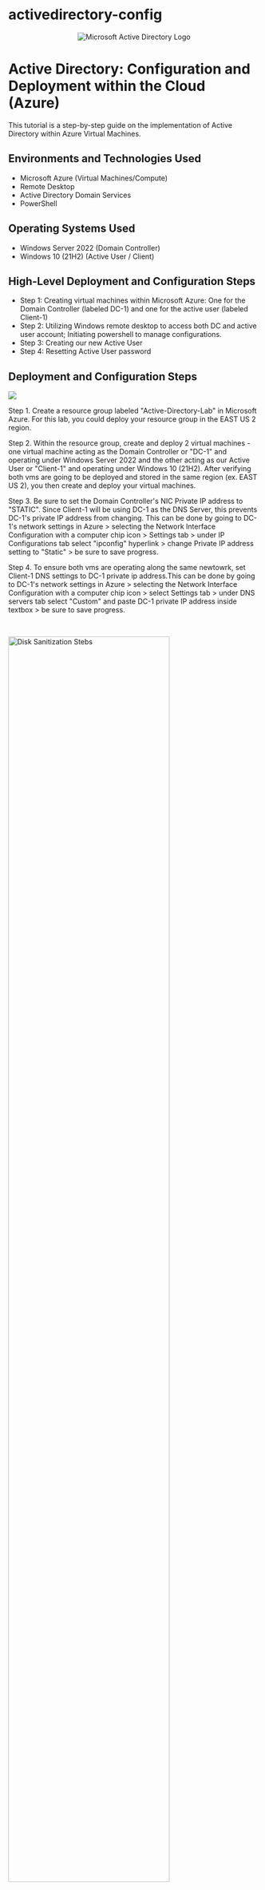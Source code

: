 # activedirectory-config

<p align="center">
<img src="https://i.imgur.com/pU5A58S.png" alt="Microsoft Active Directory Logo"/>
</p>

<h1>Active Directory: Configuration and Deployment within the Cloud (Azure)</h1>
This tutorial is a step-by-step guide on the implementation of Active Directory within Azure Virtual Machines.<br />


<h2>Environments and Technologies Used</h2>

- Microsoft Azure (Virtual Machines/Compute)
- Remote Desktop
- Active Directory Domain Services
- PowerShell

<h2>Operating Systems Used </h2>

- Windows Server 2022 (Domain Controller)
- Windows 10 (21H2) (Active User / Client)

<h2>High-Level Deployment and Configuration Steps</h2>

- Step 1: Creating virtual machines within Microsoft Azure: One for the Domain Controller (labeled DC-1) and one for the active user (labeled Client-1) 
- Step 2: Utilizing Windows remote desktop to access both DC and active user account; Initiating powershell to manage configurations. 
- Step 3: Creating our new Active User
- Step 4: Resetting Active User password

<h2>Deployment and Configuration Steps</h2>

<p>
<img src="![Uploading Screenshot 2024-12-31 173907.png…]()"/>
</p>
<p>
Step 1. Create a resource group labeled "Active-Directory-Lab" in Microsoft Azure. For this lab, you could deploy your resource group in the EAST US 2 region.
  
Step 2. Within the resource group, create and deploy 2 virtual machines - one virtual machine acting as the Domain Controller or "DC-1" and operating under Windows Server 2022 and the other acting as our Active User or "Client-1" and operating under Windows 10 (21H2). After verifying both vms are going to be deployed and stored in the same region (ex. EAST US 2), you then create and deploy your virtual machines.

Step 3. Be sure to set the Domain Controller's NIC Private IP address to "STATIC". Since Client-1 will be using DC-1 as the DNS Server, this prevents DC-1's private IP address from changing. This can be done by going to DC-1's network settings in Azure > selecting the Network Interface Configuration with a computer chip icon > Settings tab > under IP Configurations tab select "ipconfig" hyperlink > change Private IP address setting to "Static" > be sure to save progress.

Step 4. To ensure both vms are operating along the same newtowrk, set Client-1 DNS settings to DC-1 private ip address.This can be done by going to DC-1's network settings in Azure > selecting the Network Interface Configuration with a computer chip icon > select Settings tab > under DNS servers tab select "Custom" and paste DC-1 private IP address inside textbox > be sure to save progress.
</p>

<br />

<p>
<img src="https://i.imgur.com/DJmEXEB.png" height="80%" width="80%" alt="Disk Sanitization Stebs"/>
</p>

<p>
Step 5. In this image, Windows Remote Desktop service is being utilized. In utilizing this service I used this to gain access to both vms in order to see how the backend user (being DC-1) was able to allow and/or deny the frontend user (Client-1) access to certain programs and services over the network. I then matched up

Step 6. In this image, Windows Remote Desktop service is being utilized. In utilizing this service I used this to gain access to both vms in order to see how the backend user (being DC-1) was able to allow and/or deny the frontend user (Client-1) access to certain programs and services over the network. I then matched up
</p>
<br />

<p>
<img src="https://i.imgur.com/DJmEXEB.png" height="80%" width="80%" alt="Disk Sanitization Steps"/>
</p>
<p>
Lorem ipsum dolor sit amet, consectetur adipiscing elit, sed do eiusmod tempor incididunt ut labore et dolore magna aliqua. Ut enim ad minim veniam, quis nostrud exercitation ullamco laboris nisi ut aliquip ex ea commodo consequat. Duis aute irure dolor in reprehenderit in voluptate velit esse cillum dolore eu fugiat nulla pariatur.
</p>
<br />
